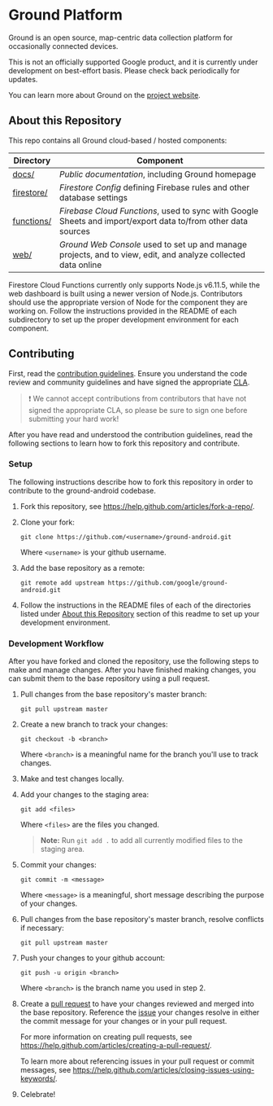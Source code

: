 # Ground Platform

Ground is an open source, map-centric data collection platform for occasionally connected devices.

This is not an officially supported Google product, and it is currently under development on best-effort basis. Please check back periodically for updates.

You can learn more about Ground on the [project
website](https://google.github.io/ground-platform).

## About this Repository

This repo contains all Ground cloud-based / hosted components:

|Directory               |Component|
|------------------------|-----------------------------------------------|
|[docs/](docs/)          |*Public documentation*, including Ground homepage|
|[firestore/](firestore/)|*Firestore Config* defining Firebase rules and other database settings|
|[functions/](functions/)|*Firebase Cloud Functions*, used to sync with Google Sheets and import/export data to/from other data sources|
|[web/](web/)            |*Ground Web Console* used to set up and manage projects, and to view, edit, and analyze collected data online|

Firestore Cloud Functions currently only supports Node.js v6.11.5, 
while the web dashboard is built using a newer version of Node.js. Contributors should use the appropriate version of Node for the component they are working on. Follow the instructions provided in the README of each subdirectory to set up the proper
development environment for each component. 

## Contributing

First, read the [contribution guidelines](CONTRIBUTING.md). Ensure you
understand the code review and community guidelines and have signed 
the appropriate [CLA](https://cla.developers.google.com/). 

> :exclamation: We cannot accept contributions from contributors that 
> have not signed the appropriate CLA, so please be sure to sign one 
> before submitting your hard work!

After you have read and understood the contribution guidelines, read the 
following sections to learn how to fork this repository and contribute.

### Setup

The following instructions describe how to fork this repository in order 
to contribute to the ground-android codebase.

1. Fork this repository, see <https://help.github.com/articles/fork-a-repo/>.

2. Clone your fork:
    
    `git clone https://github.com/<username>/ground-android.git`
    
    Where `<username>` is your github username.

3. Add the base repository as a remote:
    
    `git remote add upstream https://github.com/google/ground-android.git`

4. Follow the instructions in the README files of each of the directories listed under [About this Repository](#about-this-repository) section of this readme to set up your development environment.

### Development Workflow

After you have forked and cloned the repository, use the following steps to
make and manage changes. After you have finished making changes, you can 
submit them to the base repository using a pull request. 

1. Pull changes from the base repository's master branch:
    
    `git pull upstream master`

1. Create a new branch to track your changes:
    
    `git checkout -b <branch>`
    
    Where `<branch>` is a meaningful name for the branch you'll use to track
    changes.

1. Make and test changes locally.

1. Add your changes to the staging area:
    
    `git add <files>`
    
    Where `<files>` are the files you changed.
    
    > **Note:** Run `git add .` to add all currently modified files to the staging area.

1. Commit your changes:
    
    `git commit -m <message>`
    
    Where `<message>` is a meaningful, short message describing the purpose of
    your changes.

1. Pull changes from the base repository's master branch, resolve conflicts if
   necessary:
      
    `git pull upstream master`

1. Push your changes to your github account:
    
    `git push -u origin <branch>`
    
    Where `<branch>` is the branch name you used in step 2.

1. Create a [pull request](https://help.github.com/articles/about-pull-requests/) to have your changes reviewed and merged into the base 
repository. Reference the [issue](https://github.com/google/ground-android/issues) your changes resolve in either the commit message for your changes or in your pull request. 

    For more information on creating pull requests, see <https://help.github.com/articles/creating-a-pull-request/>. 
    
    To learn more about referencing issues in your pull request or commit messages, see <https://help.github.com/articles/closing-issues-using-keywords/>.

1. Celebrate!

